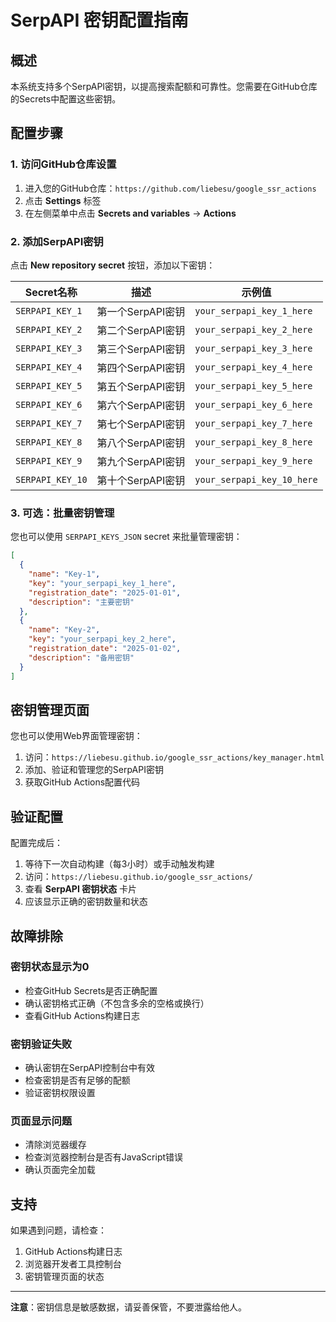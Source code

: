 # SerpAPI 密钥配置指南

## 概述

本系统支持多个SerpAPI密钥，以提高搜索配额和可靠性。您需要在GitHub仓库的Secrets中配置这些密钥。

## 配置步骤

### 1. 访问GitHub仓库设置

1. 进入您的GitHub仓库：`https://github.com/liebesu/google_ssr_actions`
2. 点击 **Settings** 标签
3. 在左侧菜单中点击 **Secrets and variables** → **Actions**

### 2. 添加SerpAPI密钥

点击 **New repository secret** 按钮，添加以下密钥：

| Secret名称 | 描述 | 示例值 |
|-----------|------|--------|
| `SERPAPI_KEY_1` | 第一个SerpAPI密钥 | `your_serpapi_key_1_here` |
| `SERPAPI_KEY_2` | 第二个SerpAPI密钥 | `your_serpapi_key_2_here` |
| `SERPAPI_KEY_3` | 第三个SerpAPI密钥 | `your_serpapi_key_3_here` |
| `SERPAPI_KEY_4` | 第四个SerpAPI密钥 | `your_serpapi_key_4_here` |
| `SERPAPI_KEY_5` | 第五个SerpAPI密钥 | `your_serpapi_key_5_here` |
| `SERPAPI_KEY_6` | 第六个SerpAPI密钥 | `your_serpapi_key_6_here` |
| `SERPAPI_KEY_7` | 第七个SerpAPI密钥 | `your_serpapi_key_7_here` |
| `SERPAPI_KEY_8` | 第八个SerpAPI密钥 | `your_serpapi_key_8_here` |
| `SERPAPI_KEY_9` | 第九个SerpAPI密钥 | `your_serpapi_key_9_here` |
| `SERPAPI_KEY_10` | 第十个SerpAPI密钥 | `your_serpapi_key_10_here` |

### 3. 可选：批量密钥管理

您也可以使用 `SERPAPI_KEYS_JSON` secret 来批量管理密钥：

```json
[
  {
    "name": "Key-1",
    "key": "your_serpapi_key_1_here",
    "registration_date": "2025-01-01",
    "description": "主要密钥"
  },
  {
    "name": "Key-2", 
    "key": "your_serpapi_key_2_here",
    "registration_date": "2025-01-02",
    "description": "备用密钥"
  }
]
```

## 密钥管理页面

您也可以使用Web界面管理密钥：

1. 访问：`https://liebesu.github.io/google_ssr_actions/key_manager.html`
2. 添加、验证和管理您的SerpAPI密钥
3. 获取GitHub Actions配置代码

## 验证配置

配置完成后：

1. 等待下一次自动构建（每3小时）或手动触发构建
2. 访问：`https://liebesu.github.io/google_ssr_actions/`
3. 查看 **SerpAPI 密钥状态** 卡片
4. 应该显示正确的密钥数量和状态

## 故障排除

### 密钥状态显示为0

- 检查GitHub Secrets是否正确配置
- 确认密钥格式正确（不包含多余的空格或换行）
- 查看GitHub Actions构建日志

### 密钥验证失败

- 确认密钥在SerpAPI控制台中有效
- 检查密钥是否有足够的配额
- 验证密钥权限设置

### 页面显示问题

- 清除浏览器缓存
- 检查浏览器控制台是否有JavaScript错误
- 确认页面完全加载

## 支持

如果遇到问题，请检查：

1. GitHub Actions构建日志
2. 浏览器开发者工具控制台
3. 密钥管理页面的状态

---

**注意**：密钥信息是敏感数据，请妥善保管，不要泄露给他人。






















